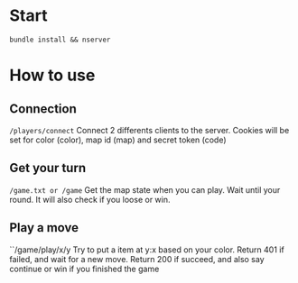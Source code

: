 # Start
``bundle install && nserver``

# How to use

## Connection
``/players/connect``
Connect 2 differents clients to the server.
Cookies will be set for color (color), map id (map) and secret token (code)

## Get your turn
``/game.txt or /game``
Get the map state when you can play. Wait until your round.
It will also check if you loose or win.

## Play a move
``/game/play/x/y
Try to put a item at y:x based on your color.
Return 401 if failed, and wait for a new move.
Return 200 if succeed, and also say continue or win if you finished the game

